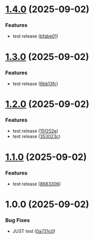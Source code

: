 # [1.4.0](https://github.com/mlavryniv/sample-app-ci-cd/compare/v1.3.0...v1.4.0) (2025-09-02)


### Features

* test release ([bfabe01](https://github.com/mlavryniv/sample-app-ci-cd/commit/bfabe0102ffd202ad6ed4285e32bbc86e781f1e9))

# [1.3.0](https://github.com/mlavryniv/sample-app-ci-cd/compare/v1.2.0...v1.3.0) (2025-09-02)


### Features

* test release ([6bb13fc](https://github.com/mlavryniv/sample-app-ci-cd/commit/6bb13fc2baa0f2c2a60b40d8090048566c9acc97))

# [1.2.0](https://github.com/mlavryniv/sample-app-ci-cd/compare/v1.1.0...v1.2.0) (2025-09-02)


### Features

* test release ([15f252e](https://github.com/mlavryniv/sample-app-ci-cd/commit/15f252efeb7772aaf0152c1a429e8ea9fe71bca8))
* test release ([353023c](https://github.com/mlavryniv/sample-app-ci-cd/commit/353023cc7037fe1f680119398ed75bf2a907bbcb))

# [1.1.0](https://github.com/mlavryniv/sample-app-ci-cd/compare/v1.0.0...v1.1.0) (2025-09-02)


### Features

* test release ([8683306](https://github.com/mlavryniv/sample-app-ci-cd/commit/868330626e21160e0706a9ce6ccb676230e00226))

# 1.0.0 (2025-09-02)


### Bug Fixes

* JUST test ([0a731c0](https://github.com/mlavryniv/sample-app-ci-cd/commit/0a731c06eb3d9c4d0bcf52303798f30507b94ef7))
